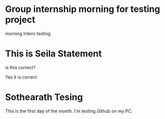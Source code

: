 Group internship morning for testing project
===================

morning Intern testing

# This is Seila Statement

is this correct?

Yes it is correct

# Sothearath Tesing 
This is the first day of the month.
I'm testing Github on my PC.
